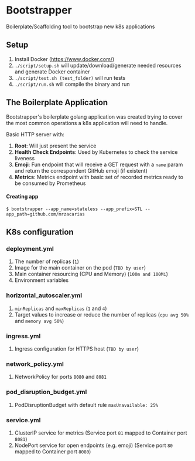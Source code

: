 # Bootstrapper

Boilerplate/Scaffolding tool to bootstrap new k8s applications

## Setup

1. Install Docker (https://www.docker.com/)
1. `./script/setup.sh` will update/download/generate needed resources and generate Docker container
1. `./script/test.sh (test_folder)` will run tests
1. `./script/run.sh` will compile the binary and run

## The Boilerplate Application

Bootstrapper's boilerplate golang application was created trying to cover the most common operations a k8s application will need to handle.

Basic HTTP server with:
1. **Root**: Will just present the service
1. **Health Check Endpoints**: Used by Kubernetes to check the service liveness
1. **Emoji**: Fun endpoint that will receive a GET request with a `name` param and return the correspondent GitHub emoji (if existent)
1. **Metrics**: Metrics endpoint with basic set of recorded metrics ready to be consumed by Prometheus

#### Creating app
```
$ bootstrapper --app_name=stateless --app_prefix=STL --app_path=github.com/mrzacarias
```

## K8s configuration

### deployment.yml

1. The number of replicas (`1`)
1. Image for the main container on the pod (`TBD by user`)
1. Main container resourcing (CPU and Memory) (`100m and 100Mi`)
1. Environment variables

### horizontal_autoscaler.yml

1. `minReplicas` and `maxReplicas` (`1` and `4`)
1. Target values to increase or reduce the number of replicas (`cpu avg 50%` and `memory avg 50%`)

### ingress.yml

1. Ingress configuration for HTTPS host (`TBD by user`)

### network_policy.yml

1. NetworkPolicy for ports `8080` and `8081`

### pod_disruption_budget.yml

1. PodDisruptionBudget with default rule `maxUnavailable: 25%`

### service.yml

1. ClusterIP service for metrics (Service port `81` mapped to Container port `8081`)
1. NodePort service for open endpoints (e.g. emoji) (Service port `80` mapped to Container port `8080`)
